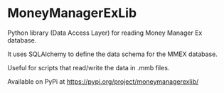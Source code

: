 # MoneyManagerExLib

Python library (Data Access Layer) for reading Money Manager Ex database.

It uses SQLAlchemy to define the data schema for the MMEX database.

Useful for scripts that read/write the data in .mmb files.

Available on PyPi at https://pypi.org/project/moneymanagerexlib/
